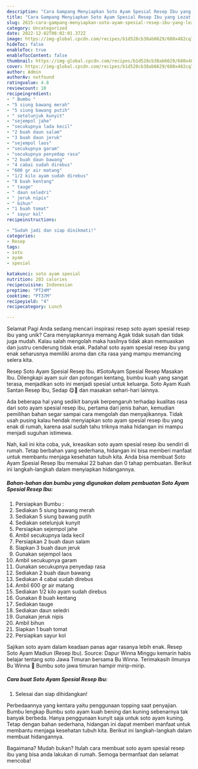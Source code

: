 ```yaml
---
description: "Cara Gampang Menyiapkan Soto Ayam Spesial Resep Ibu yang Lezat Sekali, Lezat"
title: "Cara Gampang Menyiapkan Soto Ayam Spesial Resep Ibu yang Lezat Sekali, Lezat"
slug: 2615-cara-gampang-menyiapkan-soto-ayam-spesial-resep-ibu-yang-lezat-sekali-lezat
category: Uncategorized
date: 2022-12-02T06:02:01.372Z
image: https://img-global.cpcdn.com/recipes/b1d528cb38ab6629/680x482cq70/soto-ayam-spesial-resep-ibu-foto-resep-utama.jpg
hideToc: false
enableToc: true
enableTocContent: false
thumbnail: https://img-global.cpcdn.com/recipes/b1d528cb38ab6629/680x482cq70/soto-ayam-spesial-resep-ibu-foto-resep-utama.jpg
cover: https://img-global.cpcdn.com/recipes/b1d528cb38ab6629/680x482cq70/soto-ayam-spesial-resep-ibu-foto-resep-utama.jpg
author: Admin
authorAv: notfound
ratingvalue: 4.8
reviewcount: 10
recipeingredient:
- " Bumbu "
- "5 siung bawang merah"
- "5 siung bawang putih"
- " setelunjuk kunyit"
- "sejempol jahe"
- "secukupnya lada kecil"
- "2 buah daun salam"
- "3 buah daun jeruk"
- "sejempol laos"
- "secukupnya garam"
- "secukupnya penyedap rasa"
- "2 buah daun bawang"
- "4 cabai sudah direbus"
- "600 gr air matang"
- "1/2 kilo ayam sudah direbus"
- "8 buah kentang"
- " tauge"
- " daun seledri"
- " jeruk nipis"
- " bihun"
- "1 buah tomat"
- " sayur kol"
recipeinstructions:

- "Sudah jadi dan siap dinikmati!"
categories:
- Resep
tags:
- soto
- ayam
- spesial

katakunci: soto ayam spesial 
nutrition: 203 calories
recipecuisine: Indonesian
preptime: "PT24M"
cooktime: "PT37M"
recipeyield: "4"
recipecategory: Lunch

---
```



Selamat Pagi Anda sedang mencari inspirasi resep soto ayam spesial resep ibu yang unik? Cara menyiapkannya memang Agak tidak susah dan tidak juga mudah. Kalau salah mengolah maka hasilnya tidak akan memuaskan dan justru cenderung tidak enak. Padahal soto ayam spesial resep ibu yang enak seharusnya memiliki aroma dan cita rasa yang mampu memancing selera kita.


Resep Soto Ayam Spesial Resep Ibu. #SotoAyam Spesial Resep Masakan Ibu. Dilengkapi ayam suir dan potongan kentang, bumbu kuah yang sangat terasa, menjadikan soto ini menjadi spesial untuk keluarga. Soto Ayam Kuah Santan Resep Ibu, Sedap 😋🌹 dan masakan sehari-hari lainnya.

Ada beberapa hal yang sedikit banyak berpengaruh terhadap kualitas rasa dari soto ayam spesial resep ibu, pertama dari jenis bahan, kemudian pemilihan bahan segar sampai cara mengolah dan menyajikannya. Tidak usah pusing kalau hendak menyiapkan soto ayam spesial resep ibu yang enak di rumah, karena asal sudah tahu triknya maka hidangan ini mampu menjadi suguhan istimewa.


Nah, kali ini kita coba, yuk, kreasikan soto ayam spesial resep ibu sendiri di rumah. Tetap berbahan yang sederhana, hidangan ini bisa memberi manfaat untuk membantu menjaga kesehatan tubuh kita. Anda bisa membuat Soto Ayam Spesial Resep Ibu memakai 22 bahan dan 0 tahap pembuatan. Berikut ini langkah-langkah dalam menyiapkan hidangannya.

<!--inarticleads1-->

##### Bahan-bahan dan bumbu yang digunakan dalam pembuatan Soto Ayam Spesial Resep Ibu:

1. Persiapkan  Bumbu :
1. Sediakan 5 siung bawang merah
1. Sediakan 5 siung bawang putih
1. Sediakan  setelunjuk kunyit
1. Persiapkan sejempol jahe
1. Ambil secukupnya lada kecil
1. Persiapkan 2 buah daun salam
1. Siapkan 3 buah daun jeruk
1. Gunakan sejempol laos
1. Ambil secukupnya garam
1. Gunakan secukupnya penyedap rasa
1. Sediakan 2 buah daun bawang
1. Sediakan 4 cabai sudah direbus
1. Ambil 600 gr air matang
1. Sediakan 1/2 kilo ayam sudah direbus
1. Gunakan 8 buah kentang
1. Sediakan  tauge
1. Sediakan  daun seledri
1. Gunakan  jeruk nipis
1. Ambil  bihun
1. Siapkan 1 buah tomat
1. Persiapkan  sayur kol


Sajikan soto ayam dalam keadaan panas agar rasanya lebih enak. Resep Soto Ayam Madiun (Resep Ibu). Source: Dapur Winna Minggu kemarin habis belajar tentang soto Jawa Timuran bersama Bu Winna. Terimakasih ilmunya Bu Winna 🙏 Bumbu soto jawa timuran hampir mirip-mirip. 

<!--inarticleads2-->

##### Cara buat Soto Ayam Spesial Resep Ibu:


1. Selesai dan siap dihidangkan!

Perbedaannya yang kentara yaitu penggunaan topping saat penyajian. Bumbu lengkap Bumbu soto ayam kuah bening dan kuning sebenarnya tak banyak berbeda. Hanya penggunaan kunyit saja untuk soto ayam kuning. Tetap dengan bahan sederhana, hidangan ini dapat memberi manfaat untuk membantu menjaga kesehatan tubuh kita. Berikut ini langkah-langkah dalam membuat hidangannya. 

Bagaimana? Mudah bukan? Itulah cara membuat soto ayam spesial resep ibu yang bisa anda lakukan di rumah. Semoga bermanfaat dan selamat mencoba!
